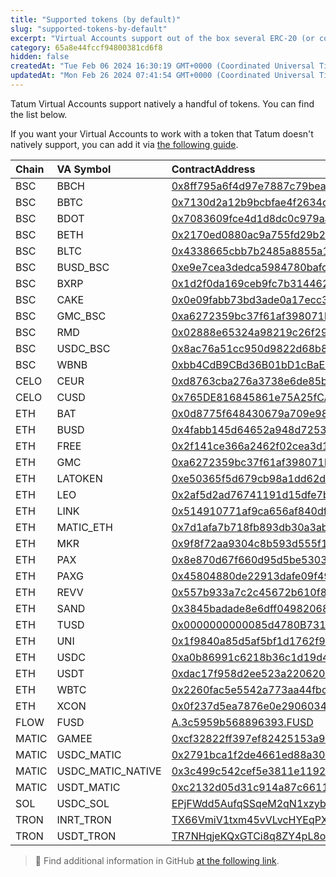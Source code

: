 ```yaml
---
title: "Supported tokens (by default)"
slug: "supported-tokens-by-default"
excerpt: "Virtual Accounts support out of the box several ERC-20 (or compatible) tokens as Virtual Currencies. Here you can find the list."
category: 65a8e44fccf94800381cd6f8
hidden: false
createdAt: "Tue Feb 06 2024 16:30:19 GMT+0000 (Coordinated Universal Time)"
updatedAt: "Mon Feb 26 2024 07:41:54 GMT+0000 (Coordinated Universal Time)"
---
```

Tatum Virtual Accounts support natively a handful of tokens. You can find the list below. 

If you want your Virtual Accounts to work with a token that Tatum doesn't natively support, you can add it via [the following guide](https://tatumdocs.readme.io/docs/adding-unsupported-tokens).

| Chain | VA Symbol         | ContractAddress                                                                                                                  | Digits |
| :---- | :---------------- | :------------------------------------------------------------------------------------------------------------------------------- | :----- |
| BSC   | BBCH              | [0x8ff795a6f4d97e7887c79bea79aba5cc76444adf](https://bscscan.com/token/0x8ff795a6f4d97e7887c79bea79aba5cc76444adf)               | 18     |
| BSC   | BBTC              | [0x7130d2a12b9bcbfae4f2634d864a1ee1ce3ead9c](https://bscscan.com/token/0x7130d2a12b9bcbfae4f2634d864a1ee1ce3ead9c)               | 18     |
| BSC   | BDOT              | [0x7083609fce4d1d8dc0c979aab8c869ea2c873402](https://bscscan.com/token/0x7083609fce4d1d8dc0c979aab8c869ea2c873402)               | 18     |
| BSC   | BETH              | [0x2170ed0880ac9a755fd29b2688956bd959f933f8](https://bscscan.com/token/0x2170ed0880ac9a755fd29b2688956bd959f933f8)               | 18     |
| BSC   | BLTC              | [0x4338665cbb7b2485a8855a139b75d5e34ab0db94](https://bscscan.com/token/0x4338665cbb7b2485a8855a139b75d5e34ab0db94)               | 18     |
| BSC   | BUSD_BSC          | [0xe9e7cea3dedca5984780bafc599bd69add087d56](https://bscscan.com/token/0xe9e7cea3dedca5984780bafc599bd69add087d56)               | 18     |
| BSC   | BXRP              | [0x1d2f0da169ceb9fc7b3144628db156f3f6c60dbe](https://bscscan.com/token/0x1d2f0da169ceb9fc7b3144628db156f3f6c60dbe)               | 18     |
| BSC   | CAKE              | [0x0e09fabb73bd3ade0a17ecc321fd13a19e81ce82](https://bscscan.com/token/0x0e09fabb73bd3ade0a17ecc321fd13a19e81ce82)               | 18     |
| BSC   | GMC_BSC           | [0xa6272359bc37f61af398071b65c8934aca744d53](https://bscscan.com/token/0xa6272359bc37f61af398071b65c8934aca744d53)               | 18     |
| BSC   | RMD               | [0x02888e65324a98219c26f292e7cd3e52ef39c5c2](https://bscscan.com/token/0x02888e65324a98219c26f292e7cd3e52ef39c5c2)               | 18     |
| BSC   | USDC_BSC          | [0x8ac76a51cc950d9822d68b83fe1ad97b32cd580d](https://bscscan.com/token/0x8ac76a51cc950d9822d68b83fe1ad97b32cd580d)               | 18     |
| BSC   | WBNB              | [0xbb4CdB9CBd36B01bD1cBaEBF2De08d9173bc095c](https://bscscan.com/token/0xbb4CdB9CBd36B01bD1cBaEBF2De08d9173bc095c)               | 18     |
| CELO  | CEUR              | [0xd8763cba276a3738e6de85b4b3bf5fded6d6ca73](https://celoscan.io/token/0xd8763cba276a3738e6de85b4b3bf5fded6d6ca73)               | 18     |
| CELO  | CUSD              | [0x765DE816845861e75A25fCA122bb6898B8B1282a](https://celoscan.io/token/0x765DE816845861e75A25fCA122bb6898B8B1282a)               | 18     |
| ETH   | BAT               | [0x0d8775f648430679a709e98d2b0cb6250d2887ef](https://etherscan.io/token/0x0d8775f648430679a709e98d2b0cb6250d2887ef)              | 18     |
| ETH   | BUSD              | [0x4fabb145d64652a948d72533023f6e7a623c7c53](https://etherscan.io/token/0x4fabb145d64652a948d72533023f6e7a623c7c53)              | 18     |
| ETH   | FREE              | [0x2f141ce366a2462f02cea3d12cf93e4dca49e4fd](https://etherscan.io/token/0x2f141ce366a2462f02cea3d12cf93e4dca49e4fd)              | 18     |
| ETH   | GMC               | [0xa6272359bc37f61af398071b65c8934aca744d53](https://etherscan.io/token/0xa6272359bc37f61af398071b65c8934aca744d53)              | 18     |
| ETH   | LATOKEN           | [0xe50365f5d679cb98a1dd62d6f6e58e59321bcddf](https://etherscan.io/token/0xe50365f5d679cb98a1dd62d6f6e58e59321bcddf)              | 18     |
| ETH   | LEO               | [0x2af5d2ad76741191d15dfe7bf6ac92d4bd912ca3](https://etherscan.io/token/0x2af5d2ad76741191d15dfe7bf6ac92d4bd912ca3)              | 18     |
| ETH   | LINK              | [0x514910771af9ca656af840dff83e8264ecf986ca](https://etherscan.io/token/0x514910771af9ca656af840dff83e8264ecf986ca)              | 18     |
| ETH   | MATIC_ETH         | [0x7d1afa7b718fb893db30a3abc0cfc608aacfebb0](https://etherscan.io/token/0x7d1afa7b718fb893db30a3abc0cfc608aacfebb0)              | 18     |
| ETH   | MKR               | [0x9f8f72aa9304c8b593d555f12ef6589cc3a579a2](https://etherscan.io/token/0x9f8f72aa9304c8b593d555f12ef6589cc3a579a2)              | 18     |
| ETH   | PAX               | [0x8e870d67f660d95d5be530380d0ec0bd388289e1](https://etherscan.io/token/0x8e870d67f660d95d5be530380d0ec0bd388289e1)              | 18     |
| ETH   | PAXG              | [0x45804880de22913dafe09f4980848ece6ecbaf78](https://etherscan.io/token/0x45804880de22913dafe09f4980848ece6ecbaf78)              | 18     |
| ETH   | REVV              | [0x557b933a7c2c45672b610f8954a3deb39a51a8ca](https://etherscan.io/token/0x557b933a7c2c45672b610f8954a3deb39a51a8ca)              | 18     |
| ETH   | SAND              | [0x3845badade8e6dff049820680d1f14bd3903a5d0](https://etherscan.io/token/0x3845badade8e6dff049820680d1f14bd3903a5d0)              | 18     |
| ETH   | TUSD              | [0x0000000000085d4780B73119b644AE5ecd22b376](https://etherscan.io/token/0x0000000000085d4780B73119b644AE5ecd22b376)              | 18     |
| ETH   | UNI               | [0x1f9840a85d5af5bf1d1762f925bdaddc4201f984](https://etherscan.io/token/0x1f9840a85d5af5bf1d1762f925bdaddc4201f984)              | 18     |
| ETH   | USDC              | [0xa0b86991c6218b36c1d19d4a2e9eb0ce3606eb48](https://etherscan.io/token/0xa0b86991c6218b36c1d19d4a2e9eb0ce3606eb48)              | 6      |
| ETH   | USDT              | [0xdac17f958d2ee523a2206206994597c13d831ec7](https://etherscan.io/token/0xdac17f958d2ee523a2206206994597c13d831ec7)              | 6      |
| ETH   | WBTC              | [0x2260fac5e5542a773aa44fbcfedf7c193bc2c599](https://etherscan.io/token/0x2260fac5e5542a773aa44fbcfedf7c193bc2c599)              | 8      |
| ETH   | XCON              | [0x0f237d5ea7876e0e2906034d98fdb20d43666ad4](https://etherscan.io/token/0x0f237d5ea7876e0e2906034d98fdb20d43666ad4)              | 18     |
| FLOW  | FUSD              | [A.3c5959b568896393.FUSD](https://www.flowdiver.io/contract/A.3c5959b568896393.FUSD)                                             | ?      |
| MATIC | GAMEE             | [0xcf32822ff397ef82425153a9dcb726e5ff61dca7](https://polygonscan.com/token/0xcf32822ff397ef82425153a9dcb726e5ff61dca7)           | 18     |
| MATIC | USDC_MATIC        | [0x2791bca1f2de4661ed88a30c99a7a9449aa84174](https://polygonscan.com/token/0x2791bca1f2de4661ed88a30c99a7a9449aa84174)           | 6      |
| MATIC | USDC_MATIC_NATIVE | [0x3c499c542cef5e3811e1192ce70d8cc03d5c3359](https://polygonscan.com/token/0x3c499c542cef5e3811e1192ce70d8cc03d5c3359)           | 6      |
| MATIC | USDT_MATIC        | [0xc2132d05d31c914a87c6611c10748aeb04b58e8f](https://polygonscan.com/token/0xc2132d05d31c914a87c6611c10748aeb04b58e8f)           | 18     |
| SOL   | USDC_SOL          | [EPjFWdd5AufqSSqeM2qN1xzybapC8G4wEGGkZwyTDt1v](https://explorer.solana.com/address/EPjFWdd5AufqSSqeM2qN1xzybapC8G4wEGGkZwyTDt1v) | 6      |
| TRON  | INRT_TRON         | [TX66VmiV1txm45vVLvcHYEqPXXLoREyAXm](https://tronscan.org/#/token20/TX66VmiV1txm45vVLvcHYEqPXXLoREyAXm)                          | 2      |
| TRON  | USDT_TRON         | [TR7NHqjeKQxGTCi8q8ZY4pL8otSzgjLj6t](https://tronscan.org/#/contract/TR7NHqjeKQxGTCi8q8ZY4pL8otSzgjLj6t)                         | 6      |

> 📘 Find additional information in GitHub [at the following link](https://github.com/tatumio/tatum-js/blob/v2/packages/shared/core/src/lib/contract.common.ts).
